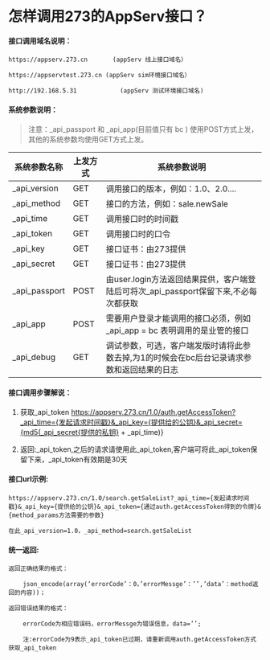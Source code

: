 怎样调用273的AppServ接口？
========================

#### 接口调用域名说明：

	https://appserv.273.cn       (appServ 线上接口域名）
	
	https://appservtest.273.cn (appServ sim环境接口域名）

	http://192.168.5.31            (appServ 测试环境接口域名)

#### 系统参数说明：

> 注意：_api_passport 和 _api_app(目前值只有 bc ) 使用POST方式上发，其他的系统参数均使用GET方式上发。

系统参数名称 | 上发方式 | 系统参数说明
------------|-----------|-------------
_api_version | GET      | 调用接口的版本，例如：1.0、2.0....
_api_method  | GET      | 接口的方法，例如：sale.newSale
_api_time    | GET      | 调用接口时的时间戳
_api_token   | GET      | 调用接口时的口令
_api_key     | GET      | 接口证书：由273提供
_api_secret  | GET      | 接口证书：由273提供
_api_passport | POST    | 由user.login方法返回结果提供，客户端登陆后可将次_api_passport保留下来,不必每次都获取
_api_app     | POST     | 需要用户登录才能调用的接口必须，例如_api_app = bc 表明调用的是业管的接口
_api_debug   | GET      | 调试参数，可选，客户端发版时请将此参数去掉,为1的时候会在bc后台记录请求参数和返回结果的日志

#### 接口调用步骤解说：

1. 获取_api_token
https://appserv.273.cn/1.0/auth.getAccessToken?_api_time={发起请求时间戳}&_api_key={提供给的公钥}&_api_secret={md5(_api_secret{提供的私钥} + _api_time)}

2. 返回:_api_token,之后的请求请使用此_api_token,客户端可将此_api_token保留下来，_api_token有效期是30天 

#### 接口url示例:

	https://appserv.273.cn/1.0/search.getSaleList?_api_time={发起请求时间戳}&_api_key={提供给的公钥}&_api_token={通过auth.getAccessToken得到的令牌}&{method_params方法需要的参数} 

	在此_api_version=1.0，_api_method=search.getSaleList

#### 统一返回:

	返回正确结果的格式： 

	    json_encode(array(‘errorCode’：0，’errorMessge’：’’,’data’：method返回的内容))； 

	返回错误结果的格式： 

	    errorCode为相应错误码，errorMessge为错误信息，data=’’;

	    注:errorCode为9表示_api_token已过期，请重新调用auth.getAccessToken方式获取_api_token

